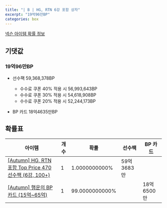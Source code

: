 ```yaml
---
title: "| B | HG, RTN 6강 포함 상자"
excerpt: "19억96만BP"
categories: box
---
```

[넥슨 아이템 확률 정보](http://iteminfo.nexon.com/probability/fco?sn=7704)

## 기댓값
### 19억96만BP
- 선수팩 59,368,378BP
  - 수수료 쿠폰 40% 적용 시 56,993,643BP
  - 수수료 쿠폰 30% 적용 시 54,618,908BP
  - 수수료 쿠폰 20% 적용 시 52,244,173BP

- BP 카드 18억4635만BP

## 확률표

|아이템|개수|확률|선수팩|BP 카드|
|---|---|---|---|---|
|[[Autumn] HG, RTN 포함 Top Price 470 선수팩 (6강, 100+)](/player/7683)|1|1.0000000000%|59억3683만||
|[[Autumn] 행운의 BP 카드 (15억~65억)](/bp/7698)|1|99.0000000000%||18억6500만|
